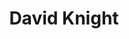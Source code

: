 ---
title: "David Knight"
presenter_id: david_knight
position: Postdoc
start_date: 2002
end_date: 2007
email: 
phone: 
photo: assets/images/
status: former
layout: member 
---